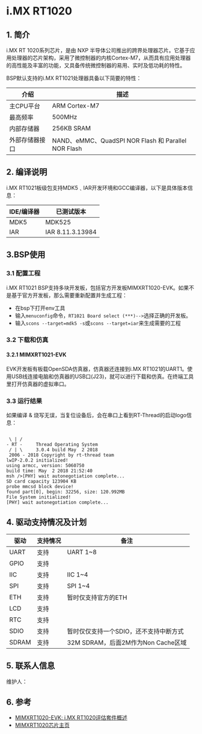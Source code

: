 #  i.MX RT1020

## 1. 简介

i.MX RT 1020系列芯片，是由 NXP 半导体公司推出的跨界处理器芯片。它基于应用处理器的芯片架构，采用了微控制器的内核Cortex-M7，从而具有应用处理器的高性能及丰富的功能，又具备传统微控制器的易用、实时及低功耗的特性。

BSP默认支持的i.MX RT1021处理器具备以下简要的特性：

| 介绍 | 描述 |
| ---- | ---- |
| 主CPU平台 | ARM Cortex-M7 |
| 最高频率 | 500MHz |
| 内部存储器 | 256KB  SRAM |
| 外部存储器接口 | NAND、eMMC、QuadSPI NOR Flash 和 Parallel NOR Flash |

## 2. 编译说明

i.MX RT1021板级包支持MDK5﹑IAR开发环境和GCC编译器，以下是具体版本信息：

| IDE/编译器 | 已测试版本 |
| ---------- | --------- |
| MDK5 | MDK525 |
| IAR | IAR 8.11.3.13984 |

## 3.BSP使用

### 3.1 配置工程

i.MX RT1021 BSP支持多块开发板，包括官方开发板MIMXRT1020-EVK。如果不是基于官方开发板，那么需要重新配置并生成工程：

- 在bsp下打开env工具
- 输入`menuconfig`命令，`RT1021 Board select (***)-->`选择正确的开发板。
- 输入`scons --target=mdk5 -s`或`scons --target=iar`来生成需要的工程

### 3.2 下载和仿真

#### 3.2.1 MIMXRT1021-EVK

EVK开发板有板载OpenSDA仿真器，仿真器还连接到i.MX RT1021的UART1。使用USB线连接电脑和仿真器的USB口(J23)，就可以进行下载和仿真。在终端工具里打开仿真器的虚拟串口。

### 3.3 运行结果

如果编译 & 烧写无误，当复位设备后，会在串口上看到RT-Thread的启动logo信息：

```

 \ | /
- RT -     Thread Operating System
 / | \     3.0.4 build May  2 2018
 2006 - 2018 Copyright by rt-thread team
lwIP-2.0.2 initialized!
using armcc, version: 5060750
build time: May  2 2018 21:52:40
msh />[PHY] wait autonegotiation complete...
SD card capacity 123904 KB
probe mmcsd block device!
found part[0], begin: 32256, size: 120.992MB
File System initialized!
[PHY] wait autonegotiation complete...
```

## 4. 驱动支持情况及计划

| 驱动 | 支持情况  | 备注 |
| ------ | ----  | ------ |
| UART | 支持 | UART 1~8 |
| GPIO | 支持 |  |
| IIC | 支持 | IIC 1~4 |
| SPI | 支持 | SPI 1~4 |
| ETH | 支持 | 暂时仅支持官方的ETH |
| LCD | 支持 |  |
| RTC | 支持 |  |
| SDIO | 支持 | 暂时仅仅支持一个SDIO，还不支持中断方式 |
| SDRAM | 支持 | 32M SDRAM，后面2M作为Non Cache区域 |

## 5. 联系人信息

维护人：


## 6. 参考

- [MIMXRT1020-EVK: i.MX RT1020评估套件概述](https://www.nxp.com/support/developer-resources/software-development-tools/i.mx-developer-resources/i.mx-rt1020-evaluation-kit:MIMXRT1020-EVK)
- [MIMXRT1020芯片主页](https://www.nxp.com/products/processors-and-microcontrollers/arm-based-processors-and-mcus/i.mx-applications-processors/i.mx-rt-series/i.mx-rt1020-crossover-processor-with-arm-cortex-m7-core:i.MX-RT1020?)

